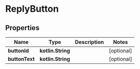 
# ReplyButton

## Properties
Name | Type | Description | Notes
------------ | ------------- | ------------- | -------------
**buttonId** | **kotlin.String** |  |  [optional]
**buttonText** | **kotlin.String** |  |  [optional]



